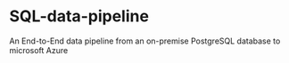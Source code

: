 # SQL-data-pipeline
An End-to-End data pipeline from an on-premise PostgreSQL database to microsoft Azure
